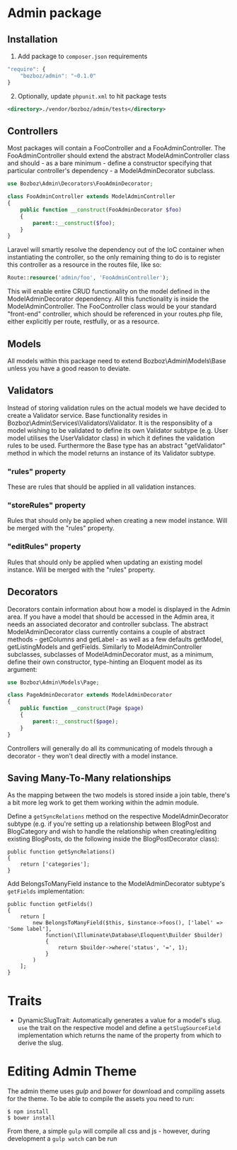 # Admin package

## Installation

1. Add package to `composer.json` requirements

```js
"require": {
	"bozboz/admin": "~0.1.0"
}
```

2. Optionally, update `phpunit.xml` to hit package tests

```xml
<directory>./vendor/bozboz/admin/tests</directory>
```

## Controllers

Most packages will contain a FooController and a FooAdminController. The FooAdminController should extend the abstract ModelAdminController class and should - as a bare minimum - define a constructor specifying that particular controller's dependency - a ModelAdminDecorator subclass.

```php
use Bozboz\Admin\Decorators\FooAdminDecorator;

class FooAdminController extends ModelAdminController
{
    public function __construct(FooAdminDecorator $foo)
    {
        parent::__construct($foo);
    }
}
```

Laravel will smartly resolve the dependency out of the IoC container when instantiating the controller, so the only remaining thing to do is to register this controller as a resource in the routes file, like so:

```php
Route::resource('admin/foo', 'FooAdminController');
```

This will enable entire CRUD functionality on the model defined in the ModelAdminDecorator dependency. All this functionality is inside the ModelAdminController. The FooController class would be your standard "front-end" controller, which should be referenced in your routes.php file, either explicitly per route, restfully, or as a resource.

## Models

All models within this package need to extend Bozboz\Admin\Models\Base unless you have a good reason to deviate.

## Validators

Instead of storing validation rules on the actual models we have decided to create a Validator service. Base functionality resides in Bozboz\Admin\Services\Validators\Validator. It is the responsiblity of a model wishing to be validated to define its own Validator subtype (e.g. User model utilises the UserValidator class) in which it defines the validation rules to be used. Furthermore the Base type has an abstract "getValidator" method in which the model returns an instance of its Validator subtype.

### "rules" property

These are rules that should be applied in all validation instances.

### "storeRules" property

Rules that should only be applied when creating a new model instance. Will be merged with the "rules" property.

### "editRules" property

Rules that should only be applied when updating an existing model instance. Will be merged with the "rules" property.

## Decorators

Decorators contain information about how a model is displayed in the Admin area. If you have a model that should be accessed in the Admin area, it needs an associated decorator and controller subclass. The abstract ModelAdminDecorator class currently contains a couple of abstract methods - getColumns and getLabel - as well as a few defaults getModel, getListingModels and getFields. Similarly to ModelAdminController subclasses, subclasses of ModelAdminDecorator must, as a minimum, define their own constructor, type-hinting an Eloquent model as its argument:

```php
use Bozboz\Admin\Models\Page;

class PageAdminDecorator extends ModelAdminDecorator
{
    public function __construct(Page $page)
    {
        parent::__construct($page);
    }
}
```

Controllers will generally do all its communicating of models through a decorator - they won't deal directly with a model instance.

## Saving Many-To-Many relationships

As the mapping between the two models is stored inside a join table, there's a bit more leg work to get them working within the admin module.

Define a `getSyncRelations` method on the respective ModelAdminDecorator subtype (e.g. if you're setting up a relationship between BlogPost and BlogCategory and wish to handle the relationship when creating/editing existing BlogPosts, do the following inside the BlogPostDecorator class):

```
public function getSyncRelations()
{
    return ['categories'];
}
```

Add BelongsToManyField instance to the ModelAdminDecorator subtype's `getFields` implementation:

```
public function getFields()
{
    return [
        new BelongsToManyField($this, $instance->foos(), ['label' => 'Some label'],
            function(\Illuminate\Database\Eloquent\Builder $builder)
            {
                return $builder->where('status', '=', 1);
            }
        )
    ];
}
```

# Traits

- DynamicSlugTrait: Automatically generates a value for a model's slug. `use` the trait on the respective model and define a `getSlugSourceField` implementation which returns the name of the property from which to derive the slug. 

# Editing Admin Theme

The admin theme uses *gulp* and *bower* for download and compiling assets for the theme. To be able to compile the assets you need to run:

```
$ npm install
$ bower install
```

From there, a simple `gulp` will compile all css and js - however, during development a `gulp watch` can be run

